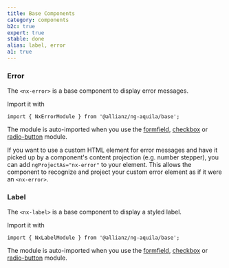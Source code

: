```yaml
---
title: Base Components
category: components
b2c: true
expert: true
stable: done
alias: label, error
a1: true
---
```


### Error

The `<nx-error>` is a base component to display error messages.

Import it with

<p class="docs-api-module-import">
  <code style="white-space: normal">
    <span class="docs-api-module-import__import-span">import</span>
    { NxErrorModule }
    <span class="docs-api-module-import__from-span">from</span>
    <span class="docs-api-module-import__path-span">'@allianz/ng-aquila/base'</span>;
  </code>
</p>

The module is auto-imported when you use the [formfield](./documentation/formfield), [checkbox](./documentation/checkbox) or [radio-button](./documentation/radio-button) module.

<!-- example(error) -->

If you want to use a custom HTML element for error messages and have it picked up by a component's content projection (e.g. number stepper), you can add `ngProjectAs="nx-error"` to your element. This allows the component to recognize and project your custom error element as if it were an `<nx-error>`.

### Label

The `<nx-label>` is a base component to display a styled label.

Import it with

<p class="docs-api-module-import">
  <code style="white-space: normal">
    <span class="docs-api-module-import__import-span">import</span>
    { NxLabelModule }
    <span class="docs-api-module-import__from-span">from</span>
    <span class="docs-api-module-import__path-span">'@allianz/ng-aquila/base'</span>;
  </code>
</p>

The module is auto-imported when you use the [formfield](./documentation/formfield), [checkbox](./documentation/checkbox) or [radio-button](./documentation/radio-button) module.

<!-- example(label) -->
